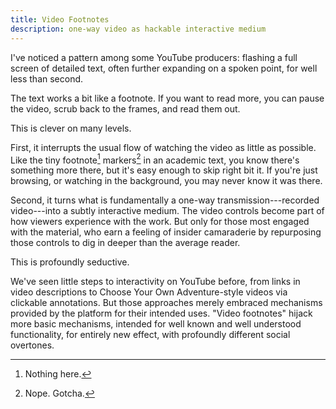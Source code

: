 ```yaml
---
title: Video Footnotes
description: one-way video as hackable interactive medium
---
```


I've noticed a pattern among some YouTube producers: flashing a full screen of detailed text, often further expanding on a spoken point, for well less than second.

The text works a bit like a footnote.  If you want to read more, you can pause the video, scrub back to the frames, and read them out.

This is clever on many levels.

First, it interrupts the usual flow of watching the video as little as possible.  Like the tiny footnote[^1] markers[^2] in an academic text, you know there's something more there, but it's easy enough to skip right bit it.  If you're just browsing, or watching in the background, you may never know it was there.

[^1]:  Nothing here.

[^2]:  Nope.  Gotcha.

Second, it turns what is fundamentally a one-way transmission---recorded video---into a subtly interactive medium.  The video controls become part of how viewers experience with the work.  But only for those most engaged with the material, who earn a feeling of insider camaraderie by repurposing those controls to dig in deeper than the average reader.

This is profoundly seductive.

We've seen little steps to interactivity on YouTube before, from links in video descriptions to Choose Your Own Adventure-style videos via clickable annotations.  But those approaches merely embraced mechanisms provided by the platform for their intended uses.  "Video footnotes" hijack more basic mechanisms, intended for well known and well understood functionality, for entirely new effect, with profoundly different social overtones.
